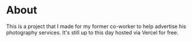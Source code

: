 # About

This is a project that I made for my former co-worker to help advertise his photography services. It's still up to this day hosted via Vercel for free.
